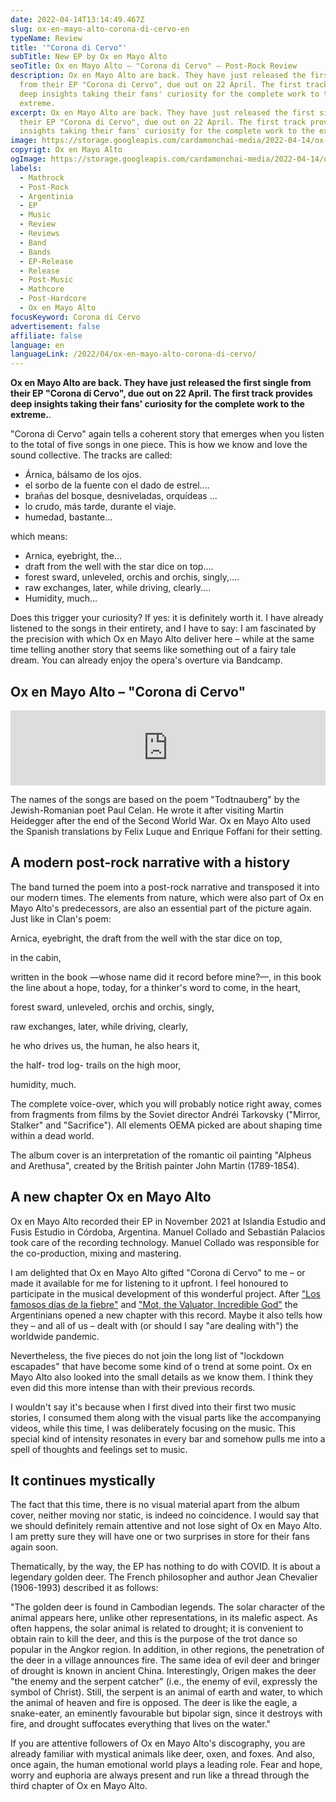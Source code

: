 ```yaml
---
date: 2022-04-14T13:14:49.467Z
slug: ox-en-mayo-alto-corona-di-cervo-en
typeName: Review
title: '"Corona di Cervo"'
subTitle: New EP by Ox en Mayo Alto
seoTitle: Ox en Mayo Alto – "Corona di Cervo" – Post-Rock Review
description: Ox en Mayo Alto are back. They have just released the first single
  from their EP "Corona di Cervo", due out on 22 April. The first track provides
  deep insights taking their fans' curiosity for the complete work to the
  extreme.
excerpt: Ox en Mayo Alto are back. They have just released the first single from
  their EP "Corona di Cervo", due out on 22 April. The first track provides deep
  insights taking their fans' curiosity for the complete work to the extreme.
image: https://storage.googleapis.com/cardamonchai-media/2022-04-14/ox-en-mayo-alto-corona-di-cervo-jpg-imagine-181818_535f5a_1024_768/640.webp
copyrigt: Ox en Mayo Alto
ogImage: https://storage.googleapis.com/cardamonchai-media/2022-04-14/ox-en-mayo-alto-corona-di-cervo-fb-jpg-imagine-181818_404844_1200_628/640.webp
labels:
  - Mathrock
  - Post-Rock
  - Argentinia
  - EP
  - Music
  - Review
  - Reviews
  - Band
  - Bands
  - EP-Release
  - Release
  - Post-Music
  - Mathcore
  - Post-Hardcore
  - Ox en Mayo Alto
focusKeyword: Corona di Cervo
advertisement: false
affiliate: false
language: en
languageLink: /2022/04/ox-en-mayo-alto-corona-di-cervo/
---
```

**Ox en Mayo Alto are back. They have just released the first single from their EP "Corona di Cervo", due out on 22 April. The first track provides deep insights taking their fans' curiosity for the complete work to the extreme.**.

"Corona di Cervo" again tells a coherent story that emerges when you listen to the total of five songs in one piece. This is how we know and love the sound collective. The tracks are called:

- Árnica, bálsamo de los ojos.
- el sorbo de la fuente con el dado de estrel....
- brañas del bosque, desniveladas, orquídeas ...
- lo crudo, más tarde, durante el viaje.
- humedad, bastante...
 
which means:
 
- Arnica, eyebright, the...
- draft from the well with the star dice on top....
- forest sward, unleveled, orchis and orchis, singly,....
- raw exchanges, later, while driving, clearly....
- Humidity, much...

Does this trigger your curiosity? If yes: it is definitely worth it. I have already listened to the songs in their entirety, and I have to say: I am fascinated by the precision with which Ox en Mayo Alto deliver here –  while at the same time telling another story that seems like something out of a fairy tale dream. You can already enjoy the opera's overture via Bandcamp.

## Ox en Mayo Alto – "Corona di Cervo"

<iframe style="border: 0; width: 100%; height: 120px;" src="https://bandcamp.com/EmbeddedPlayer/album=2821923603/size=large/bgcol=ffffff/linkcol=5c9b72/tracklist=false/artwork=small/transparent=true/" seamless><a href="https://oxenMayoalto.bandcamp.com/album/corona-di-cervo">Corona di Cervo by Ox en Mayo Alto</a></iframe>

The names of the songs are based on the poem "Todtnauberg" by the Jewish-Romanian poet Paul Celan. He wrote it after visiting Martin Heidegger after the end of the Second World War. Ox en Mayo Alto used the Spanish translations by Felix Luque and Enrique Foffani for their setting.

## A modern post-rock narrative with a history

The band turned the poem into a post-rock narrative and transposed it into our modern times. The elements from nature, which were also part of Ox en Mayo Alto's predecessors, are also an essential part of the picture again. Just like in Clan's poem:

Arnica, eyebright, the
draft from the well with the
star dice on top,

in the
cabin,

written in the book
—whose name did it record
before mine?—,
in this book
the line about
a hope, today,
for a thinker's
word
to come,
in the heart,

forest sward, unleveled,
orchis and orchis, singly,

raw exchanges, later, while driving,
clearly,

he who drives us, the human,
he also hears it,

the half-
trod log-
trails on the high moor,

humidity,
much.

The complete voice-over, which you will probably notice right away, comes from fragments from films by the Soviet director Andréi Tarkovsky ("Mirror, Stalker" and "Sacrifice"). All elements OEMA picked are about shaping time within a dead world.

The album cover is an interpretation of the romantic oil painting "Alpheus and Arethusa", created by the British painter John Martin (1789-1854).

## A new chapter Ox en Mayo Alto

Ox en Mayo Alto recorded their EP in November 2021 at Islandia Estudio and Fusis Estudio in Córdoba, Argentina. Manuel Collado and Sebastián Palacios took care of the recording technology. Manuel Collado was responsible for the co-production, mixing and mastering.

I am delighted that Ox en Mayo Alto gifted "Corona di Cervo" to me – or made it available for me for listening to it upfront. I feel honoured to participate in the musical development of this wonderful project. After ["Los famosos días de la fiebre"](/2020/09/ox-en-Mayo-alto-los-famosos-dias-de-la-fiebre-review/) and ["Mot, the Valuator, Incredible God"](/2021/09/ox-en-Mayo-alto-mot-the-valuator-incredible-god/) the Argentinians opened a new chapter with this record. Maybe it also tells how they – and all of us – dealt with (or should I say "are dealing with") the worldwide pandemic.

Nevertheless, the five pieces do not join the long list of "lockdown escapades" that have become some kind of o trend at some point. Ox en Mayo Alto also looked into the small details as we know them. I think they even did this more intense than with their previous records.

I wouldn't say it's because when I first dived into their first two music stories, I consumed them along with the visual parts like the accompanying videos, while this time, I was deliberately focusing on the music. This special kind of intensity resonates in every bar and somehow pulls me into a spell of thoughts and feelings set to music.

## It continues mystically

The fact that this time, there is no visual material apart from the album cover, neither moving nor static, is indeed no coincidence. I would say that we should definitely remain attentive and not lose sight of Ox en Mayo Alto. I am pretty sure they will have one or two surprises in store for their fans again soon.

Thematically, by the way, the EP has nothing to do with COVID. It is about a legendary golden deer. The French philosopher and author Jean Chevalier (1906-1993) described it as follows:

"The golden deer is found in Cambodian legends. The solar character of the animal appears here, unlike other representations, in its malefic aspect. As often happens, the solar animal is related to drought; it is convenient to obtain rain to kill the deer, and this is the purpose of the trot dance so popular in the Angkor region. In addition, in other regions, the penetration of the deer in a village announces fire. The same idea of evil deer and bringer of drought is known in ancient China. Interestingly, Origen makes the deer "the enemy and the serpent catcher" (i.e., the enemy of evil, expressly the symbol of Christ). Still, the serpent is an animal of earth and water, to which the animal of heaven and fire is opposed. The deer is like the eagle, a snake-eater, an eminently favourable but bipolar sign, since it destroys with fire, and drought suffocates everything that lives on the water."

If you are attentive followers of Ox en Mayo Alto's discography, you are already familiar with mystical animals like deer, oxen, and foxes. And also, once again, the human emotional world plays a leading role. Fear and hope, worry and euphoria are always present and run like a thread through the third chapter of Ox en Mayo Alto.
